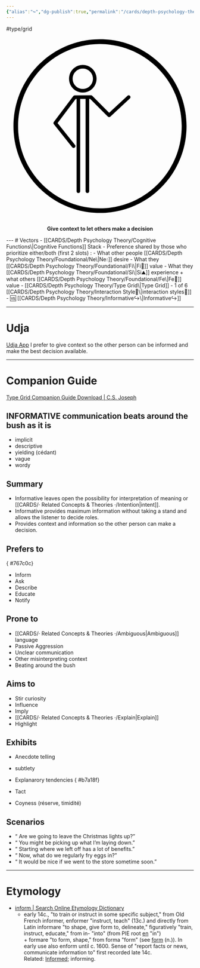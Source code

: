 ```yaml
---
{"alias":"↪️","dg-publish":true,"permalink":"/cards/depth-psychology-theory/informative/","dgPassFrontmatter":true,"noteIcon":"1","created":"2023-01-01T13:12:17.828+01:00","updated":"2023-05-27T15:34:43.407+02:00"}
---
```


#type/grid 
<svg xmlns="http://www.w3.org/2000/svg" version="1.1" id="Layer_1" x="0" y="0" viewBox="0 0 936 936" style="enable-background:new 0 0 936 936" xml:space="preserve" width="center" height="100"><style>.st0{display:none}.st1,.st2{display:inline}.st2{fill:none;stroke-miterlimit:10}.st2,.st3{stroke:#000;stroke-width:18;stroke-linecap:round;stroke-linejoin:round}.st3,.st4,.st5{fill:none;stroke-miterlimit:10}.st4{stroke:#000;stroke-width:12;stroke-linecap:round;stroke-linejoin:round}.st5{display:inline;stroke:red;stroke-width:10}</style><g id="Layer_1_2_"><g id="Informative"><path d="M382.1 181.8c28 0 50.7 22.7 50.7 50.7s-22.7 50.7-50.7 50.7-50.7-22.7-50.7-50.7 22.7-50.7 50.7-50.7m0-18c-37.9 0-68.7 30.8-68.7 68.7s30.8 68.7 68.7 68.7 68.7-30.8 68.7-68.7-30.8-68.7-68.7-68.7z"/><path class="st3" d="m336.3 567.6-91.6-114.5 97.4-129 80.9-.1 90.4 90.5 97.8-90.5M360.1 324.1V792M405.1 324.4V792"/></g><path d="M900 467.1C899.5 228.5 705.7 35.5 467.1 36S35.5 230.3 36 468.9 230.3 900.5 468.9 900 900.5 705.7 900 467.1zm-840.9 2.3C58.6 243.8 241 60.5 466.6 60.1c225.6-.5 408.8 182 409.3 407.6S693.9 876.5 468.3 877c-225.5.4-408.8-182-409.2-407.6z" id="Layer_1_1_"/></g></svg>
<p style="text-align:center;"><b>Give context to let others make a decision</b></p>
---
# Vectors  
- [[CARDS/Depth Psychology Theory/Cognitive Functions\|Cognitive Functions]] Stack
	- Preference shared by those who prioritize either/both (first 2 slots) :
		- What other people [[CARDS/Depth Psychology Theory/Foundational/Ne\|Ne💧]] desire
		- What they [[CARDS/Depth Psychology Theory/Foundational/Fi\|Fi🧭]] value 
		- What they [[CARDS/Depth Psychology Theory/Foundational/Si\|Si⛰️]] experience + what others [[CARDS/Depth Psychology Theory/Foundational/Fe\|Fe💉]] value
- [[CARDS/Depth Psychology Theory/Type Grid\|Type Grid]]
	- 1 of 6 [[CARDS/Depth Psychology Theory/Interaction Style💬\|interaction styles💬]] 
	- 🆚 [[CARDS/Depth Psychology Theory/Informative↪️\|Informative↪️]] 

---
# Udja
[Udja App](https://www.udja.app/#/)
I prefer to give context so the other person can be informed and make the best decision available.

---
# Companion Guide 
[Type Grid Companion Guide Download | C.S. Joseph](https://csjoseph.life/type-grid-companion-guide-download/)
## INFORMATIVE communication beats around the bush as it is
- implicit
- descriptive
- yielding (cédant)
- vague
- wordy 

## **Summary**
- Informative leaves open the possibility for interpretation of meaning or [[CARDS/· Related Concepts & Theories ·/Intention\|intent]].
- Informative provides maximum information without taking a stand and allows the listener to decide roles.
- Provides context and information so the other person can make a decision.

## **Prefers to**
{ #767c0c}

- Inform 
- Ask 
- Describe 
- Educate 
- Notify

## **Prone to**
- [[CARDS/· Related Concepts & Theories ·/Ambiguous\|Ambiguous]] language
- Passive Aggression
- Unclear communication
- Other misinterpreting context
- Beating around the bush

## **Aims to** 
- Stir curiosity
- Influence
- Imply
- [[CARDS/· Related Concepts & Theories ·/Explain\|Explain]]
- Highlight

## **Exhibits**
- Anecdote telling
- subtlety
- Explanarory tendencies
{ #b7a18f}

- Tact
- Coyness (réserve, timidité)

## **Scenarios**
- “ Are we going to leave the Christmas lights up?”
- “ You might be picking up what I’m laying down.”
- “ Starting where we left off has a lot of benefits.”
- “ Now, what do we regularly fry eggs in?”
- “ It would be nice if we went to the store sometime soon.”
---
# Etymology 
- [inform | Search Online Etymology Dictionary](https://www.etymonline.com/search?q=inform)
	- early 14c., "to train or instruct in some specific subject," from Old French informer, enformer "instruct, teach" (13c.) and directly from Latin informare "to shape, give form to, delineate," figuratively "train, instruct, educate," from in- "into" (from PIE root [en](https://www.etymonline.com/word/*en?ref=etymonline_crossreference "Etymology, meaning and definition of *en ") "in") + formare "to form, shape," from forma "form" (see [form](https://www.etymonline.com/word/form?ref=etymonline_crossreference#etymonline_v_11807 "Etymology, meaning and definition of form ") (n.)). In early use also enform until c. 1600. Sense of "report facts or news, communicate information to" first recorded late 14c. Related: [Informed](https://www.etymonline.com/word/Informed?ref=etymonline_crossreference "Etymology, meaning and definition of Informed "); informing.



